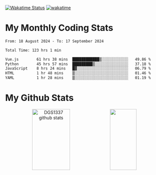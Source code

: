 [![Wakatime Status](https://github.com/noopurphalak/noopurphalak/workflows/wakatime-status-update/badge.svg)](https://github.com/noopurphalak/noopurphalak/actions/workflows/main.yml)
[![wakatime](https://wakatime.com/badge/user/80ace140-ef40-4fdd-b8ed-f3be3d2e1aea.svg)](https://wakatime.com/@80ace140-ef40-4fdd-b8ed-f3be3d2e1aea)

# My Monthly Coding Stats

<!--START_SECTION:waka-->

```txt
From: 18 August 2024 - To: 17 September 2024

Total Time: 123 hrs 1 min

Vue.js        61 hrs 38 mins  ████████████▒░░░░░░░░░░░░   49.86 %
Python        45 hrs 57 mins  █████████▒░░░░░░░░░░░░░░░   37.18 %
JavaScript    8 hrs 24 mins   █▓░░░░░░░░░░░░░░░░░░░░░░░   06.79 %
HTML          1 hr 48 mins    ▒░░░░░░░░░░░░░░░░░░░░░░░░   01.46 %
YAML          1 hr 28 mins    ▒░░░░░░░░░░░░░░░░░░░░░░░░   01.19 %
```

<!--END_SECTION:waka-->

# My Github Stats
<div style="text-align: center;">
  <img width="49%" height="195px" src="https://github-readme-stats-sigma-five.vercel.app/api?username=noopurphalak&show_icons=true&count_private=true&hide_border=true&title_color=ecf2f8&icon_color=0d1117&text_color=FFFFFF&bg_color=0d1117" alt="DGS1337 github stats" />
  <img width="41%" height="195px" src="https://github-readme-stats-sigma-five.vercel.app/api/top-langs/?username=noopurphalak&layout=compact&hide_border=true&title_color=ecf2f8&text_color=FFFFFF&bg_color=0d1117" />
</div>

